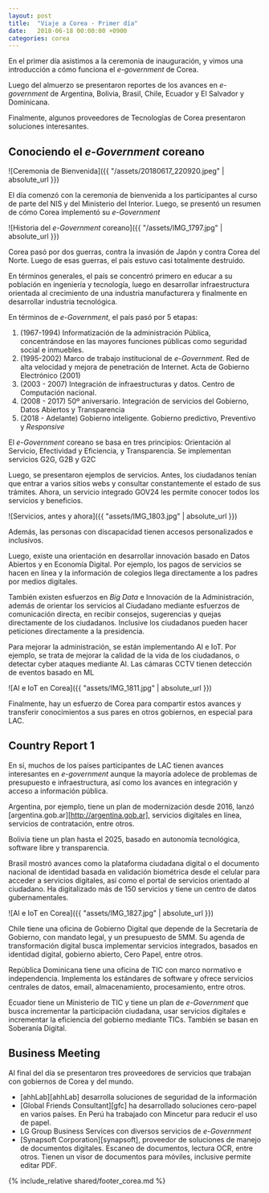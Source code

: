 ```yaml
---
layout: post
title:  "Viaje a Corea - Primer día"
date:   2018-06-18 00:00:00 +0900
categories: corea
---
```


En el primer día asistimos a la ceremonia de inauguración, y vimos una introducción a cómo funciona el _e-government_ de Corea. 

Luego del almuerzo se presentaron reportes de los avances en _e-government_ de Argentina, Bolivia, Brasil, Chile, Ecuador y El Salvador y Dominicana. 
 
Finalmente, algunos proveedores de Tecnologías de Corea presentaron soluciones interesantes. 

Conociendo el _e-Government_ coreano
-------

![Ceremonia de Bienvenida]({{ "/assets/20180617_220920.jpeg" | absolute_url }})

El día comenzó con la ceremonia de bienvenida a los participantes al curso de parte del NIS y del Ministerio del Interior. Luego, se presentó un resumen de cómo Corea implementó su _e-Government_

![Historia del _e-Government_ coreano]({{ "/assets/IMG_1797.jpg" | absolute_url }})

Corea pasó por dos guerras, contra la invasión de Japón y contra Corea del Norte. Luego de esas guerras, el país estuvo casi totalmente destruido.

En términos generales, el país se concentró primero en educar a su población en ingeniería y tecnología, luego en desarrollar infraestructura orientada al crecimiento de una industria manufacturera y finalmente en desarrollar industria tecnológica. 

En términos de _e-Government_, el país pasó por 5 etapas:
1. (1967-1994) Informatización de la administración Pública, concentrándose en las mayores funciones públicas como seguridad social e inmuebles.
2. (1995-2002) Marco de trabajo institucional de _e-Government_. Red de alta velocidad y mejora de penetración de Internet. Acta de Gobierno Electrónico (2001)
3. (2003 - 2007) Integración de infraestructuras y datos. Centro de Computación nacional. 
4. (2008 - 2017) 50º aniversario. Integración de servicios del Gobierno, Datos Abiertos y Transparencia
5. (2018 - Adelante) Gobierno inteligente. Gobierno predictivo, Preventivo y _Responsive_ 

El _e-Government_ coreano se basa en tres principios: Orientación al Servicio, Efectividad y Eficiencia, y Transparencia. Se implementan servicios G2G, G2B y G2C

Luego, se presentaron ejemplos de servicios. Antes, los ciudadanos tenían que entrar a varios sitios webs y consultar constantemente el estado de sus trámites. Ahora, un servicio integrado GOV24 les permite conocer todos los servicios y beneficios.

![Servicios, antes y ahora]({{ "assets/IMG_1803.jpg" | absolute_url }})

Además, las personas con discapacidad tienen accesos personalizados e inclusivos.

Luego, existe una orientación en desarrollar innovación basado en Datos Abiertos y en Economía Digital. Por ejemplo, los pagos de servicios se hacen en línea y la información de colegios llega directamente a los padres por medios digitales. 

También existen esfuerzos en _Big Data_ e Innovación de la Administración, además de orientar los servicios al Ciudadano mediante esfuerzos de comunicación directa, en recibir consejos, sugerencias y quejas directamente de los ciudadanos. Inclusive los ciudadanos pueden hacer peticiones directamente a la presidencia. 

Para mejorar la administración, se están implementando AI e IoT. Por ejemplo, se trata de mejorar la calidad de la vida de los ciudadanos, o detectar cyber ataques mediante AI. Las cámaras CCTV tienen detección de eventos basado en ML

![AI e IoT en Corea]({{ "assets/IMG_1811.jpg" | absolute_url }})

Finalmente, hay un esfuerzo de Corea para compartir estos avances y transferir conocimientos a sus pares en otros gobiernos, en especial para LAC. 

Country Report 1
------

En sí, muchos de los países participantes de LAC tienen avances interesantes en _e-government_ aunque la mayoría adolece de problemas de presupuesto e infraestructura, así como los avances en integración y acceso a información pública.

Argentina, por ejemplo, tiene un plan de modernización desde 2016, lanzó [argentina.gob.ar][http://argentina.gob.ar], servicios digitales en línea, servicios de contratación, entre otros.

Bolivia tiene un plan hasta el 2025, basado en autonomía tecnológica, software libre y transparencia.

Brasil mostró avances como la plataforma ciudadana digital o el documento nacional de identidad basada en validación biométrica desde el celular para acceder a servicios digitales, así como el portal de servicios orientado al ciudadano. Ha digitalizado más de 150 servicios y tiene un centro de datos gubernamentales.

![AI e IoT en Corea]({{ "assets/IMG_1827.jpg" | absolute_url }})

Chile tiene una oficina de Gobierno Digital que depende de la Secretaría de Gobierno, con mandato legal, y un presupuesto de 5MM. Su agenda de transformación digital busca implementar servicios integrados, basados en identidad digital, gobierno abierto, Cero Papel, entre otros.

República Dominicana tiene una oficina de TIC con marco normativo e independencia. Implementa los estándares de software y ofrece servicios centrales de datos, email, almacenamiento, procesamiento, entre otros.

Ecuador tiene un Ministerio de TIC y tiene un plan de _e-Government_ que busca incrementar la participación ciudadana, usar servicios digitales e incrementar la eficiencia del gobierno mediante TICs. También se basan en Soberanía Digital. 

Business Meeting
-------

Al final del día se presentaron tres proveedores de servicios que trabajan con gobiernos de Corea y del mundo.

- [ahhLab][ahhLab] desarrolla soluciones de seguridad de la información
- [Global Friends Consultant][gfc] ha desarrollado soluciones cero-papel en varios países. En Perú ha trabajado con Mincetur para reducir el uso de papel.
- LG Group Business Services con diversos servicios de _e-Government_
- [Synapsoft Corporation][synapsoft], proveedor de soluciones de manejo de documentos digitales. Escaneo de documentos, lectura OCR, entre otros. Tienen un visor de documentos para móviles, inclusive permite editar PDF.

{% include_relative shared/footer_corea.md %}
